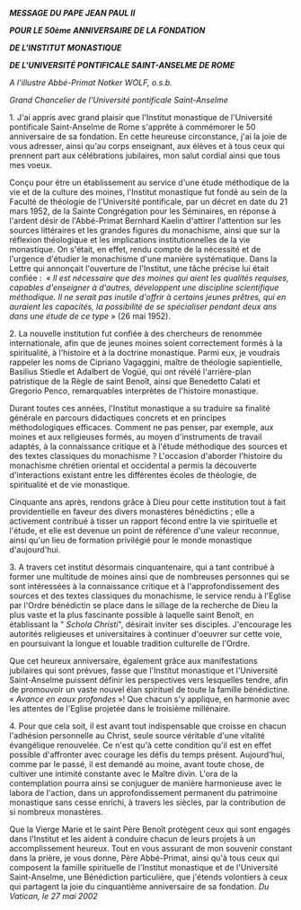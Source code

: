 ***MESSAGE DU PAPE JEAN PAUL II***

***POUR LE 50ème ANNIVERSAIRE DE LA FONDATION***

***DE L’INSTITUT MONASTIQUE***

***DE L'UNIVERSITÉ PONTIFICALE SAINT-ANSELME DE ROME***

*A l'illustre Abbé-Primat Notker WOLF, o.s.b.*

*Grand Chancelier de l'Université pontificale Saint-Anselme*

1. J'ai appris avec grand plaisir que l'Institut monastique de l'Université pontificale Saint-Anselme de Rome s'apprête à commémorer le 50 anniversaire de sa fondation. En cette heureuse circonstance, j'ai la joie de vous adresser, ainsi qu'au corps enseignant, aux élèves et à tous ceux qui prennent part aux célébrations jubilaires, mon salut cordial ainsi que tous mes voeux.

Conçu pour être un établissement au service d'une étude méthodique de la vie et de la culture des moines, l'Institut monastique fut fondé au sein de la Faculté de théologie de l'Université pontificale, par un décret en date du 21 mars 1952, de la Sainte Congrégation pour les Séminaires, en réponse à l'ardent désir de l'Abbé-Primat Bernhard Kaelin d'attirer l'attention sur les sources littéraires et les grandes figures du monachisme, ainsi que sur la réflexion théologique et les implications institutionnelles de la vie monastique. On s'était, en effet, rendu compte de la nécessité et de l'urgence d'étudier le monachisme d'une manière systématique. Dans la Lettre qui annonçait l'ouverture de l'Institut, une tâche précise lui était confiée :  « *Il est nécessaire que des moines qui aient les qualités requises, capables d'enseigner à d'autres, développent une discipline scientifique méthodique. Il ne serait pas inutile d'offrir à certains jeunes prêtres, qui en auraient les capacités, la possibilité de se spécialiser pendant deux ans dans une étude de ce type* » (26 mai 1952).

2. La nouvelle institution fut confiée à des chercheurs de renommée internationale, afin que de jeunes moines soient correctement formés à la spiritualité, à l'histoire et à la doctrine monastique. Parmi eux, je voudrais rappeler les noms de Cipriano Vagaggini, maître de théologie sapientielle, Basilius Stiedle et Adalbert de Vogüé, qui ont révélé l'arrière-plan patristique de la Règle de saint Benoît, ainsi que Benedetto Calati et Gregorio Penco, remarquables interprètes de l'histoire monastique.

Durant toutes ces années, l'Institut monastique a su traduire sa finalité générale en parcours didactiques concrets et en principes méthodologiques efficaces. Comment ne pas penser, par exemple, aux moines et aux religieuses formés, au moyen d'instruments de travail adaptés, à la connaissance critique et à l'étude méthodique des sources et des textes classiques du monachisme ? L'occasion d'aborder l'histoire du monachisme chrétien oriental et occidental a permis la découverte d'interactions existant entre les différentes écoles de théologie, de spiritualité et de vie monastique.

Cinquante ans après, rendons grâce à Dieu pour cette institution tout à fait providentielle en faveur des divers monastères bénédictins ; elle a activement contribué à tisser un rapport fécond entre la vie spirituelle et l'étude, et elle est devenue un point de référence d'une valeur reconnue, ainsi qu'un lieu de formation privilégié pour le monde monastique d'aujourd'hui.

3. A travers cet institut désormais cinquantenaire, qui a tant contribué à former une multitude de moines ainsi que de nombreuses personnes qui se sont intéressées à la connaissance critique et à l'approfondissement des sources et des textes classiques du monachisme, le service rendu à l'Eglise par l'Ordre bénédictin se place dans le sillage de la recherche de Dieu la plus vaste et la plus fascinante possible à laquelle saint Benoît, en établissant la " *Schola Christi*", désirait inviter ses disciples. J'encourage les autorités religieuses et universitaires à continuer d'oeuvrer sur cette voie, en poursuivant la longue et louable tradition culturelle de l'Ordre.

Que cet heureux anniversaire, également grâce aux manifestations jubilaires qui sont prévues, fasse que l'Institut monastique et l'Université Saint-Anselme puissent définir les perspectives vers lesquelles tendre, afin de promouvoir un vaste nouvel élan spirituel de toute la famille bénédictine. « *Avance en eaux profondes* »! Que chacun s'y applique, en harmonie avec les attentes de l'Eglise projetée dans le troisième millénaire.

4. Pour que cela soit, il est avant tout indispensable que croisse en chacun l'adhésion personnelle au Christ, seule source véritable d'une vitalité évangélique renouvelée. Ce n'est qu'à cette condition qu'il est en effet possible d'affronter avec courage les défis du temps présent. Aujourd'hui, comme par le passé, il est demandé au moine, avant toute chose, de cultiver une intimité constante avec le Maître divin. L'ora de la contemplation pourra ainsi se conjuguer de manière harmonieuse avec le labora de l'action, dans un approfondissement permanent du patrimoine monastique sans cesse enrichi, à travers les siècles, par la contribution de si nombreux monastères.

Que la Vierge Marie et le saint Père Benoît protègent ceux qui sont engagés dans l'Institut et les aident à conduire chacun de leurs projets à un accomplissement heureux. Tout en vous assurant de mon souvenir constant dans la prière, je vous donne, Père Abbé-Primat, ainsi qu'à tous ceux qui composent la famille spirituelle de l'Institut monastique et de l'Université Saint-Anselme, une Bénédiction particulière, que j'étends volontiers à ceux qui partagent la joie du cinquantième anniversaire de sa fondation. *Du Vatican, le 27 mai 2002*